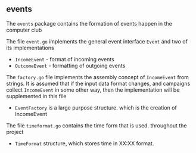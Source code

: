 ## events

The `events` package contains the formation of events happen in the computer club

The file `event.go` implements the general event interface `Event`
and two of its implementations
- `IncomeEvent` - format of incoming events
- `OutcomeEvent` - formatting of outgoing events

The `factory.go` file implements the assembly concept of
`IncomeEvent` from strings. It is assumed that if the input data format
changes, and campaigns collect `IncomeEvent` in some other way, then
the implementation will be supplemented in this file

- `EventFactory` is a large purpose structure.
  which is the creation of IncomeEvent

The file `timeformat.go` contains the time form that is used.
throughout the project

- `TimeFormat` structure, which stores time in XX:XX format.